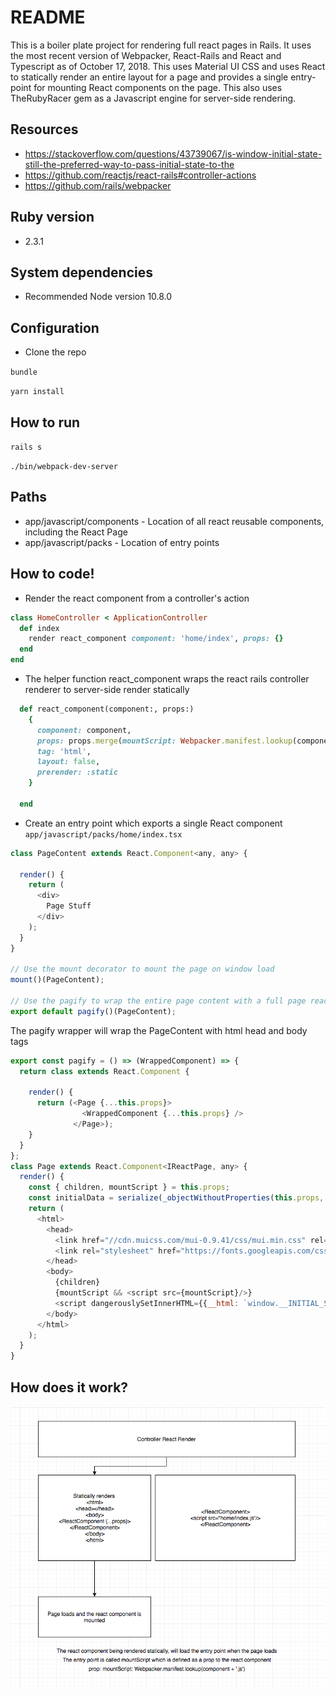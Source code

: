 # README

This is a boiler plate project for rendering full react pages in Rails.
It uses the most recent version of Webpacker, React-Rails and React and Typescript as of October 17, 2018.
This uses Material UI CSS and uses React to statically render an entire layout for a page and provides a single entry-point for mounting React components on the page.  This also uses TheRubyRacer gem as a Javascript engine for server-side rendering.

## Resources

* https://stackoverflow.com/questions/43739067/is-window-initial-state-still-the-preferred-way-to-pass-initial-state-to-the
* https://github.com/reactjs/react-rails#controller-actions
* https://github.com/rails/webpacker

## Ruby version

* 2.3.1

## System dependencies

* Recommended Node version 10.8.0

## Configuration

* Clone the repo

```bundle```

```yarn install```

## How to run

```rails s```

```./bin/webpack-dev-server```

## Paths
* app/javascript/components - Location of all react reusable components, including the React Page
* app/javascript/packs - Location of entry points

## How to code!

* Render the react component from a controller's action
```ruby
class HomeController < ApplicationController
  def index
    render react_component component: 'home/index', props: {}
  end
end
```

* The helper function react_component wraps the react rails controller renderer to server-side render statically
```ruby
  def react_component(component:, props:)
    {
      component: component,
      props: props.merge(mountScript: Webpacker.manifest.lookup(component + '.js')),
      tag: 'html',
      layout: false,
      prerender: :static
    }

  end
```

* Create an entry point which exports a single React component
```app/javascript/packs/home/index.tsx```

```javascript
class PageContent extends React.Component<any, any> {

  render() {
    return (
      <div>
        Page Stuff
      </div>
    );
  }
}

// Use the mount decorator to mount the page on window load
mount()(PageContent);

// Use the pagify to wrap the entire page content with a full page react component
export default pagify()(PageContent);
```
The pagify wrapper will wrap the PageContent with html head and body tags
```javascript
export const pagify = () => (WrappedComponent) => {
  return class extends React.Component {

    render() {
      return (<Page {...this.props}>
                <WrappedComponent {...this.props} />
              </Page>);
    }
  }
};
class Page extends React.Component<IReactPage, any> {
  render() {
    const { children, mountScript } = this.props;
    const initialData = serialize(_objectWithoutProperties(this.props, ['mountScript', 'children']) || {});
    return (
      <html>
        <head>
          <link href="//cdn.muicss.com/mui-0.9.41/css/mui.min.css" rel="stylesheet" type="text/css" media="screen" />
          <link rel="stylesheet" href="https://fonts.googleapis.com/css?family=Roboto:300,400,500"/>
        </head>
        <body>
          {children}
          {mountScript && <script src={mountScript}/>}
          <script dangerouslySetInnerHTML={{__html: `window.__INITIAL_STATE__ = ${initialData}`}}/>
        </body>
      </html>
    );
  }
}
```

## How does it work?

![How it works](/HowItWorks.png)
